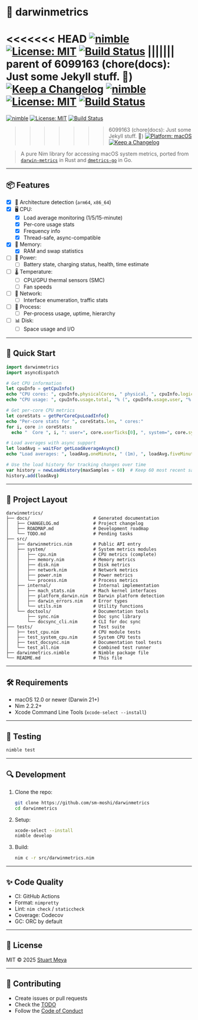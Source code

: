 # 🐹 darwinmetrics

<<<<<<< HEAD
[![nimble](https://img.shields.io/badge/nimble-develop-orange)](https://github.com/sm-moshi/darwinmetrics)
[![License: MIT](https://img.shields.io/badge/License-MIT-blue.svg)](LICENSE)
[![Build Status](https://github.com/sm-moshi/darwinmetrics/actions/workflows/build.yml/badge.svg?branch=develop)](https://github.com/sm-moshi/darwinmetrics/actions/workflows/build.yml)
||||||| parent of 6099163 (chore(docs): Just some Jekyll stuff. 🦧)
[![Keep a Changelog](https://img.shields.io/badge/changelog-Keep%20a%20Changelog-%23E05735)](docs/CHANGELOG.md)
[![nimble](https://img.shields.io/badge/nimble-main-green)](https://github.com/sm-moshi/darwinmetrics)
[![License: MIT](https://img.shields.io/badge/License-MIT-yellow.svg)](LICENSE)
[![Build Status](https://github.com/sm-moshi/darwinmetrics/actions/workflows/build.yml/badge.svg?branch=main)](https://github.com/sm-moshi/darwinmetrics/actions/workflows/build.yml)
=======
[![nimble](https://img.shields.io/badge/nimble-main-green)](https://github.com/sm-moshi/darwinmetrics)
[![License: MIT](https://img.shields.io/badge/License-MIT-yellow.svg)](LICENSE)
[![Build Status](https://github.com/sm-moshi/darwinmetrics/actions/workflows/build.yml/badge.svg?branch=main)](https://github.com/sm-moshi/darwinmetrics/actions/workflows/build.yml)
>>>>>>> 6099163 (chore(docs): Just some Jekyll stuff. 🦧)
[![Platform: macOS](https://img.shields.io/badge/platform-macOS%20(Darwin)-lightblue.svg)](#)
[![Keep a Changelog](https://img.shields.io/badge/changelog-Keep%20a%20Changelog-%23E05735)](docs/CHANGELOG.md)

> A pure Nim library for accessing macOS system metrics, ported from [`darwin-metrics`](https://github.com/sm-moshi/darwin-metrics) in Rust and [`dmetrics-go`](https://github.com/sm-moshi/dmetrics-go) in Go.

---

## 📦 Features

- [x] 🧠 Architecture detection (`arm64`, `x86_64`)
- [x] 🖥️ CPU:
  - [x] Load average monitoring (1/5/15-minute)
  - [x] Per-core usage stats
  - [x] Frequency info
  - [x] Thread-safe, async-compatible
- [x] 💾 Memory:
  - [x] RAM and swap statistics
- [ ] 🔋 Power:
  - [ ] Battery state, charging status, health, time estimate
- [ ] 🌡️ Temperature:
  - [ ] CPU/GPU thermal sensors (SMC)
  - [ ] Fan speeds
- [ ] 📡 Network:
  - [ ] Interface enumeration, traffic stats
- [ ] 🧵 Process:
  - [ ] Per-process usage, uptime, hierarchy
- [ ] 📊 Disk:
  - [ ] Space usage and I/O

---

## 🚀 Quick Start

```nim
import darwinmetrics
import asyncdispatch

# Get CPU information
let cpuInfo = getCpuInfo()
echo "CPU cores: ", cpuInfo.physicalCores, " physical, ", cpuInfo.logicalCores, " logical"
echo "CPU usage: ", cpuInfo.usage.total, "% (", cpuInfo.usage.user, "% user, ", cpuInfo.usage.system, "% system)"

# Get per-core CPU metrics
let coreStats = getPerCoreCpuLoadInfo()
echo "Per-core stats for ", coreStats.len, " cores:"
for i, core in coreStats:
  echo "  Core ", i, ": user=", core.userTicks[0], ", system=", core.systemTicks[0]

# Load averages with async support
let loadAvg = waitFor getLoadAverageAsync()
echo "Load averages: ", loadAvg.oneMinute, " (1m), ", loadAvg.fiveMinute, " (5m), ", loadAvg.fifteenMinute, " (15m)"

# Use the load history for tracking changes over time
var history = newLoadHistory(maxSamples = 60)  # Keep 60 most recent samples
history.add(loadAvg)
```

---

## 📁 Project Layout

```
darwinmetrics/
├── docs/                        # Generated documentation
│   ├── CHANGELOG.md             # Project changelog
│   ├── ROADMAP.md               # Development roadmap
│   └── TODO.md                  # Pending tasks
├── src/
│   ├── darwinmetrics.nim        # Public API entry
│   ├── system/                  # System metrics modules
│   │   ├── cpu.nim              # CPU metrics (complete)
│   │   ├── memory.nim           # Memory metrics
│   │   ├── disk.nim             # Disk metrics
│   │   ├── network.nim          # Network metrics
│   │   ├── power.nim            # Power metrics
│   │   └── process.nim          # Process metrics
│   ├── internal/                # Internal implementation
│   │   ├── mach_stats.nim       # Mach kernel interfaces
│   │   ├── platform_darwin.nim  # Darwin platform detection
│   │   ├── darwin_errors.nim    # Error types
│   │   └── utils.nim            # Utility functions
│   └── doctools/                # Documentation tools
│       ├── sync.nim             # Doc sync library
│       └── docsync_cli.nim      # CLI for doc sync
├── tests/                       # Test suite
│   ├── test_cpu.nim             # CPU module tests
│   ├── test_system_cpu.nim      # System CPU tests
│   ├── test_docsync.nim         # Documentation tool tests
│   └── test_all.nim             # Combined test runner
├── darwinmetrics.nimble         # Nimble package file
└── README.md                    # This file
```

---

## 🛠 Requirements

- macOS 12.0 or newer (Darwin 21+)
- Nim 2.2.2+
- Xcode Command Line Tools (`xcode-select --install`)

---

## 🧪 Testing

```bash
nimble test
```

---

## 🔍 Development

1. Clone the repo:

    ```sh
    git clone https://github.com/sm-moshi/darwinmetrics
    cd darwinmetrics
    ```

2. Setup:

    ```sh
    xcode-select --install
    nimble develop
    ```

3. Build:

    ```sh
    nim c -r src/darwinmetrics.nim
    ```

---

## ✨ Code Quality

- CI: GitHub Actions
- Format: `nimpretty`
- Lint: `nim check` / `staticcheck`
- Coverage: Codecov
- GC: ORC by default

---

## 📜 License

MIT © 2025 [Stuart Meya](https://github.com/sm-moshi)

---

## 🤝 Contributing

- Create issues or pull requests
- Check the [TODO](docs/TODO.md)
- Follow the [Code of Conduct](docs/CODE_OF_CONDUCT.md)
